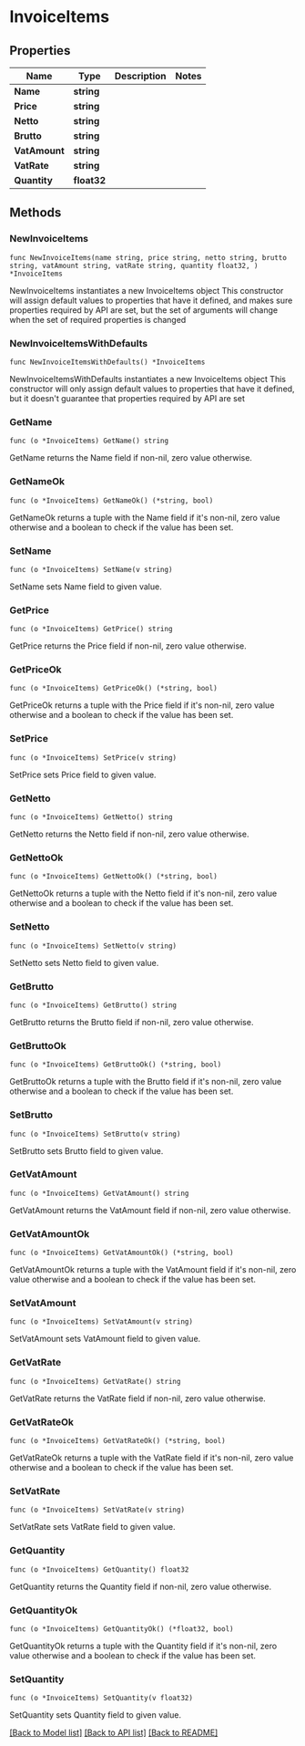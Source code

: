 # InvoiceItems

## Properties

Name | Type | Description | Notes
------------ | ------------- | ------------- | -------------
**Name** | **string** |  | 
**Price** | **string** |  | 
**Netto** | **string** |  | 
**Brutto** | **string** |  | 
**VatAmount** | **string** |  | 
**VatRate** | **string** |  | 
**Quantity** | **float32** |  | 

## Methods

### NewInvoiceItems

`func NewInvoiceItems(name string, price string, netto string, brutto string, vatAmount string, vatRate string, quantity float32, ) *InvoiceItems`

NewInvoiceItems instantiates a new InvoiceItems object
This constructor will assign default values to properties that have it defined,
and makes sure properties required by API are set, but the set of arguments
will change when the set of required properties is changed

### NewInvoiceItemsWithDefaults

`func NewInvoiceItemsWithDefaults() *InvoiceItems`

NewInvoiceItemsWithDefaults instantiates a new InvoiceItems object
This constructor will only assign default values to properties that have it defined,
but it doesn't guarantee that properties required by API are set

### GetName

`func (o *InvoiceItems) GetName() string`

GetName returns the Name field if non-nil, zero value otherwise.

### GetNameOk

`func (o *InvoiceItems) GetNameOk() (*string, bool)`

GetNameOk returns a tuple with the Name field if it's non-nil, zero value otherwise
and a boolean to check if the value has been set.

### SetName

`func (o *InvoiceItems) SetName(v string)`

SetName sets Name field to given value.


### GetPrice

`func (o *InvoiceItems) GetPrice() string`

GetPrice returns the Price field if non-nil, zero value otherwise.

### GetPriceOk

`func (o *InvoiceItems) GetPriceOk() (*string, bool)`

GetPriceOk returns a tuple with the Price field if it's non-nil, zero value otherwise
and a boolean to check if the value has been set.

### SetPrice

`func (o *InvoiceItems) SetPrice(v string)`

SetPrice sets Price field to given value.


### GetNetto

`func (o *InvoiceItems) GetNetto() string`

GetNetto returns the Netto field if non-nil, zero value otherwise.

### GetNettoOk

`func (o *InvoiceItems) GetNettoOk() (*string, bool)`

GetNettoOk returns a tuple with the Netto field if it's non-nil, zero value otherwise
and a boolean to check if the value has been set.

### SetNetto

`func (o *InvoiceItems) SetNetto(v string)`

SetNetto sets Netto field to given value.


### GetBrutto

`func (o *InvoiceItems) GetBrutto() string`

GetBrutto returns the Brutto field if non-nil, zero value otherwise.

### GetBruttoOk

`func (o *InvoiceItems) GetBruttoOk() (*string, bool)`

GetBruttoOk returns a tuple with the Brutto field if it's non-nil, zero value otherwise
and a boolean to check if the value has been set.

### SetBrutto

`func (o *InvoiceItems) SetBrutto(v string)`

SetBrutto sets Brutto field to given value.


### GetVatAmount

`func (o *InvoiceItems) GetVatAmount() string`

GetVatAmount returns the VatAmount field if non-nil, zero value otherwise.

### GetVatAmountOk

`func (o *InvoiceItems) GetVatAmountOk() (*string, bool)`

GetVatAmountOk returns a tuple with the VatAmount field if it's non-nil, zero value otherwise
and a boolean to check if the value has been set.

### SetVatAmount

`func (o *InvoiceItems) SetVatAmount(v string)`

SetVatAmount sets VatAmount field to given value.


### GetVatRate

`func (o *InvoiceItems) GetVatRate() string`

GetVatRate returns the VatRate field if non-nil, zero value otherwise.

### GetVatRateOk

`func (o *InvoiceItems) GetVatRateOk() (*string, bool)`

GetVatRateOk returns a tuple with the VatRate field if it's non-nil, zero value otherwise
and a boolean to check if the value has been set.

### SetVatRate

`func (o *InvoiceItems) SetVatRate(v string)`

SetVatRate sets VatRate field to given value.


### GetQuantity

`func (o *InvoiceItems) GetQuantity() float32`

GetQuantity returns the Quantity field if non-nil, zero value otherwise.

### GetQuantityOk

`func (o *InvoiceItems) GetQuantityOk() (*float32, bool)`

GetQuantityOk returns a tuple with the Quantity field if it's non-nil, zero value otherwise
and a boolean to check if the value has been set.

### SetQuantity

`func (o *InvoiceItems) SetQuantity(v float32)`

SetQuantity sets Quantity field to given value.



[[Back to Model list]](../README.md#documentation-for-models) [[Back to API list]](../README.md#documentation-for-api-endpoints) [[Back to README]](../README.md)


